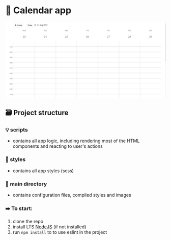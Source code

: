 # 📅 Calendar app

<img src="./app.png" alt="drawing" width="700"/>

## 🗃️ Project structure

### 💡 scripts

-   contains all app logic, including rendering most of the HTML components and reacting to user's actions

### 💅 styles

-   contains all app styles (scss)

### 📁 main directory

-   contains configuration files, compiled styles and images

### ➡️ To start:

1. clone the repo
2. install LTS [NodeJS](https://nodejs.org/en/) (if not installed)
3. run `npm install` to to use eslint in the project

